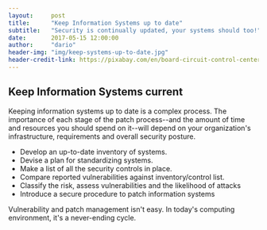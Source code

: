 ```yaml
---
layout:     post
title:      "Keep Information Systems up to date"
subtitle:   "Security is continually updated, your systems should too!"
date:       2017-05-15 12:00:00
author:     "dario"
header-img: "img/keep-systems-up-to-date.jpg"
header-credit-link: https://pixabay.com/en/board-circuit-control-center-780321/
---
```



## Keep Information Systems current
Keeping information systems up to date is a complex process. The importance of each stage of the patch process--and the amount of time and resources you should spend on it--will depend on your organization's infrastructure, requirements and overall security posture.  

* Develop an up-to-date inventory of systems.
* Devise a plan for standardizing systems.
* Make a list of all the security controls in place.
* Compare reported vulnerabilities against inventory/control list.
* Classify the risk, assess vulnerabilities and the likelihood of attacks
* Introduce a secure procedure to patch information systems

Vulnerability and patch management isn't easy. In today's computing environment, it's a never-ending cycle.
